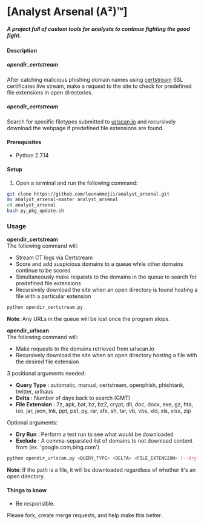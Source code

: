 # [Analyst Arsenal (A²)™]
##### A project full of custom tools for analysts to continue fighting the good fight.  

#### Description  
##### opendir_certstream
After catching malicious phishing domain names using [certstream](https://certstream.calidog.io/) SSL certificates live stream, make a request to the site to check for predefined file extensions in open directories.  

##### opendir_certstream
Search for specific filetypes submitted to [urlscan.io](https://urlscan.io/) and recursively download the webpage if predefined file extensions are found.  

#### Prerequisites  
- Python 2.7.14  

#### Setup  
1. Open a terminal and run the following command:  
```bash
git clone https://github.com/leunammejii/analyst_arsenal.git
mv analyst_arsenal-master analyst_arsenal
cd analyst_arsenal
bash py_pkg_update.sh
```

### Usage
**opendir_certstream**  
The following command will:  
- Stream CT logs via Certstream  
- Score and add suspicious domains to a queue while other domains continue to be scored  
- Simultaneously make requests to the domains in the queue to search for predefined file extensions  
- Recursively download the site when an open directory is found hosting a file with a particular extension  
```bash
python opendir_certstream.py
```
**Note**: Any URLs in the queue will be lost once the program stops.  

**opendir_urlscan**   
The following command will:  
- Make requests to the domains retrieved from urlscan.io  
- Recursively download the site when an open directory hosting a file with the desired file extension  

3 positional arguments needed:  
- **Query Type**     : automatic, manual, certstream, openphish, phishtank, twitter, urlhaus  
- **Delta**          : Number of days back to search (GMT)  
- **File Extension** : 7z, apk, bat, bz, bz2, crypt, dll, doc, docx, exe, gz, hta, iso, jar, json, lnk, ppt, ps1, py, rar, sfx, sh, tar, vb, vbs, xld, xls, xlsx, zip  

Optional arguments:  
- **Dry Run** : Perform a test run to see what would be downloaded  
- **Exclude** : A comma-separated list of domains to not download content from (ex. 'google.com,bing.com')  
```bash
python opendir_urlscan.py <QUERY_TYPE> <DELTA> <FILE_EXTENSION> [--dry-run] [--exclude=CSV]
```
**Note**: If the path is a file, it will be downloaded regardless of whether it's an open directory.  

#### Things to know  
- Be responsible.  

Please fork, create merge requests, and help make this better.  
